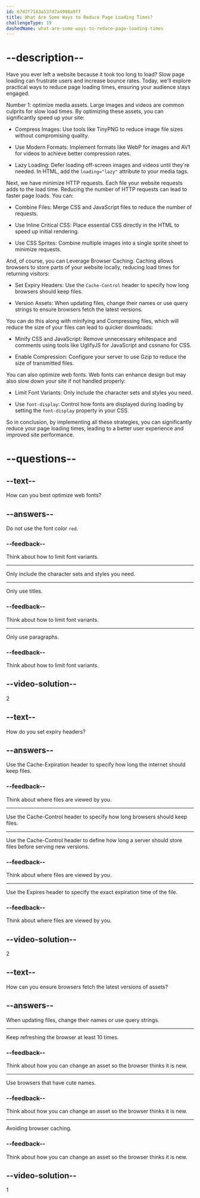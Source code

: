 ```yaml
---
id: 67d2f7183a537d7a4908a9ff
title: What Are Some Ways to Reduce Page Loading Times?
challengeType: 19
dashedName: what-are-some-ways-to-reduce-page-loading-times
---
```


# --description--

Have you ever left a website because it took too long to load? Slow page loading can frustrate users and increase bounce rates. Today, we'll explore practical ways to reduce page loading times, ensuring your audience stays engaged.

Number 1: optimize media assets. Large images and videos are common culprits for slow load times. By optimizing these assets, you can significantly speed up your site:

- Compress Images: Use tools like TinyPNG to reduce image file sizes without compromising quality.

- Use Modern Formats: Implement formats like WebP for images and AV1 for videos to achieve better compression rates.

- Lazy Loading: Defer loading off-screen images and videos until they're needed. In HTML, add the `loading="lazy"` attribute to your media tags.

Next, we have minimize HTTP requests. Each file your website requests adds to the load time. Reducing the number of HTTP requests can lead to faster page loads. You can:

- Combine Files: Merge CSS and JavaScript files to reduce the number of requests.

- Use Inline Critical CSS: Place essential CSS directly in the HTML to speed up initial rendering.

- Use CSS Sprites: Combine multiple images into a single sprite sheet to minimize requests.

And, of course, you can Leverage Browser Caching. Caching allows browsers to store parts of your website locally, reducing load times for returning visitors:

- Set Expiry Headers: Use the `Cache-Control` header to specify how long browsers should keep files.

- Version Assets: When updating files, change their names or use query strings to ensure browsers fetch the latest versions.

You can do this along with minifying and Compressing files, which will reduce the size of your files can lead to quicker downloads:

- Minify CSS and JavaScript: Remove unnecessary whitespace and comments using tools like UglifyJS for JavaScript and cssnano for CSS.

- Enable Compression: Configure your server to use Gzip to reduce the size of transmitted files.

You can also optimize web fonts. Web fonts can enhance design but may also slow down your site if not handled properly:

- Limit Font Variants: Only include the character sets and styles you need.

- Use `font-display`: Control how fonts are displayed during loading by setting the `font-display` property in your CSS.

So in conclusion, by implementing all these strategies, you can significantly reduce your page loading times, leading to a better user experience and improved site performance.

# --questions--

## --text--

How can you best optimize web fonts?

## --answers--

Do not use the font color `red`.

### --feedback--

Think about how to limit font variants.

---

Only include the character sets and styles you need.

---

Only use titles.

### --feedback--

Think about how to limit font variants.

---

Only use paragraphs.

### --feedback--

Think about how to limit font variants.

## --video-solution--

2

## --text--

How do you set expiry headers?

## --answers--

Use the Cache-Expiration header to specify how long the internet should keep files.

### --feedback--

Think about where files are viewed by you.

---

Use the Cache-Control header to specify how long browsers should keep files.

---

Use the Cache-Control header to define how long a server should store files before serving new versions.

### --feedback--

Think about where files are viewed by you.

---

Use the Expires header to specify the exact expiration time of the file.

### --feedback--

Think about where files are viewed by you.

## --video-solution--

2

## --text--

How can you ensure browsers fetch the latest versions of assets?

## --answers--

When updating files, change their names or use query strings.

---

Keep refreshing the browser at least 10 times.

### --feedback--

Think about how you can change an asset so the browser thinks it is new.

---

Use browsers that have cute names.

### --feedback--

Think about how you can change an asset so the browser thinks it is new.

---

Avoiding browser caching.

### --feedback--

Think about how you can change an asset so the browser thinks it is new.

## --video-solution--

1
